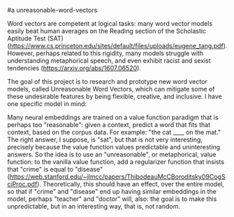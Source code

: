 #a unreasonable-word-vectors

Word vectors are competent at logical tasks: many word vector models easily beat human averages on the Reading section of the Scholastic Aptitude Test (SAT) (https://www.cs.princeton.edu/sites/default/files/uploads/eugene_tang.pdf). However, perhaps related to this rigidity, many models struggle with understanding metaphorical speech, and even exhibit racist and sexist tendencies (https://arxiv.org/abs/1607.06520).
 
The goal of this project is to research and prototype new word vector models, called Unreasonable Word Vectors, which can mitigate some of these undesirable features by being flexible, creative, and inclusive. I have one specific model in mind:
 
Many neural embeddings are trained on a value function paradigm that is perhaps too "reasonable": given a context, predict a word that fits that context, based on the corpus data. For example: "the cat ____ on the mat." The right answer, I suppose, is "sat", but that is not very interesting, precisely because the value function values predictable and uninteresting answers. So the idea is to use an "unreasonable", or metaphorical, value function: to the vanilla value function, add a regularizer function that insists that "crime" is equal to "disease" (https://web.stanford.edu/~jlmcc/papers/ThibodeauMcCBoroditsky09CogSciProc.pdf). Theoretically, this should have an effect, over the entire model, so that if "crime" and "disease" end up having similar embeddings in the model, perhaps "teacher" and "doctor" will, also: the goal is to make this unpredictable, but in an interesting way, that is, not random.
